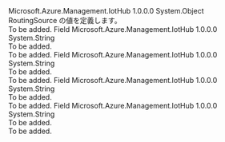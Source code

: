 <Type Name="RoutingSource" FullName="Microsoft.Azure.Management.IotHub.Models.RoutingSource">
  <TypeSignature Language="C#" Value="public static class RoutingSource" />
  <TypeSignature Language="ILAsm" Value=".class public auto ansi abstract sealed beforefieldinit RoutingSource extends System.Object" />
  <TypeSignature Language="DocId" Value="T:Microsoft.Azure.Management.IotHub.Models.RoutingSource" />
  <TypeSignature Language="VB.NET" Value="Public Class RoutingSource" />
  <TypeSignature Language="F#" Value="type RoutingSource = class" />
  <AssemblyInfo>
    <AssemblyName>Microsoft.Azure.Management.IotHub</AssemblyName>
    <AssemblyVersion>1.0.0.0</AssemblyVersion>
  </AssemblyInfo>
  <Base>
    <BaseTypeName>System.Object</BaseTypeName>
  </Base>
  <Interfaces />
  <Docs>
    <summary>
            RoutingSource の値を定義します。
            </summary>
    <remarks>To be added.</remarks>
  </Docs>
  <Members>
    <Member MemberName="DeviceJobLifecycleEvents">
      <MemberSignature Language="C#" Value="public const string DeviceJobLifecycleEvents;" />
      <MemberSignature Language="ILAsm" Value=".field public static literal string DeviceJobLifecycleEvents" />
      <MemberSignature Language="DocId" Value="F:Microsoft.Azure.Management.IotHub.Models.RoutingSource.DeviceJobLifecycleEvents" />
      <MemberSignature Language="VB.NET" Value="Public Const DeviceJobLifecycleEvents As String " />
      <MemberSignature Language="F#" Value="val mutable DeviceJobLifecycleEvents : string" Usage="Microsoft.Azure.Management.IotHub.Models.RoutingSource.DeviceJobLifecycleEvents" />
      <MemberType>Field</MemberType>
      <AssemblyInfo>
        <AssemblyName>Microsoft.Azure.Management.IotHub</AssemblyName>
        <AssemblyVersion>1.0.0.0</AssemblyVersion>
      </AssemblyInfo>
      <ReturnValue>
        <ReturnType>System.String</ReturnType>
      </ReturnValue>
      <Docs>
        <summary>To be added.</summary>
        <remarks>To be added.</remarks>
      </Docs>
    </Member>
    <Member MemberName="DeviceLifecycleEvents">
      <MemberSignature Language="C#" Value="public const string DeviceLifecycleEvents;" />
      <MemberSignature Language="ILAsm" Value=".field public static literal string DeviceLifecycleEvents" />
      <MemberSignature Language="DocId" Value="F:Microsoft.Azure.Management.IotHub.Models.RoutingSource.DeviceLifecycleEvents" />
      <MemberSignature Language="VB.NET" Value="Public Const DeviceLifecycleEvents As String " />
      <MemberSignature Language="F#" Value="val mutable DeviceLifecycleEvents : string" Usage="Microsoft.Azure.Management.IotHub.Models.RoutingSource.DeviceLifecycleEvents" />
      <MemberType>Field</MemberType>
      <AssemblyInfo>
        <AssemblyName>Microsoft.Azure.Management.IotHub</AssemblyName>
        <AssemblyVersion>1.0.0.0</AssemblyVersion>
      </AssemblyInfo>
      <ReturnValue>
        <ReturnType>System.String</ReturnType>
      </ReturnValue>
      <Docs>
        <summary>To be added.</summary>
        <remarks>To be added.</remarks>
      </Docs>
    </Member>
    <Member MemberName="DeviceMessages">
      <MemberSignature Language="C#" Value="public const string DeviceMessages;" />
      <MemberSignature Language="ILAsm" Value=".field public static literal string DeviceMessages" />
      <MemberSignature Language="DocId" Value="F:Microsoft.Azure.Management.IotHub.Models.RoutingSource.DeviceMessages" />
      <MemberSignature Language="VB.NET" Value="Public Const DeviceMessages As String " />
      <MemberSignature Language="F#" Value="val mutable DeviceMessages : string" Usage="Microsoft.Azure.Management.IotHub.Models.RoutingSource.DeviceMessages" />
      <MemberType>Field</MemberType>
      <AssemblyInfo>
        <AssemblyName>Microsoft.Azure.Management.IotHub</AssemblyName>
        <AssemblyVersion>1.0.0.0</AssemblyVersion>
      </AssemblyInfo>
      <ReturnValue>
        <ReturnType>System.String</ReturnType>
      </ReturnValue>
      <Docs>
        <summary>To be added.</summary>
        <remarks>To be added.</remarks>
      </Docs>
    </Member>
    <Member MemberName="TwinChangeEvents">
      <MemberSignature Language="C#" Value="public const string TwinChangeEvents;" />
      <MemberSignature Language="ILAsm" Value=".field public static literal string TwinChangeEvents" />
      <MemberSignature Language="DocId" Value="F:Microsoft.Azure.Management.IotHub.Models.RoutingSource.TwinChangeEvents" />
      <MemberSignature Language="VB.NET" Value="Public Const TwinChangeEvents As String " />
      <MemberSignature Language="F#" Value="val mutable TwinChangeEvents : string" Usage="Microsoft.Azure.Management.IotHub.Models.RoutingSource.TwinChangeEvents" />
      <MemberType>Field</MemberType>
      <AssemblyInfo>
        <AssemblyName>Microsoft.Azure.Management.IotHub</AssemblyName>
        <AssemblyVersion>1.0.0.0</AssemblyVersion>
      </AssemblyInfo>
      <ReturnValue>
        <ReturnType>System.String</ReturnType>
      </ReturnValue>
      <Docs>
        <summary>To be added.</summary>
        <remarks>To be added.</remarks>
      </Docs>
    </Member>
  </Members>
</Type>
